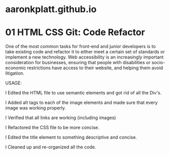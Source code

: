 # aaronkplatt.github.io

# 01 HTML CSS Git: Code Refactor
One of the most common tasks for front-end and junior developers is to take existing code and refactor it to either meet a certain set of standards or implement a new technology. Web accessibility is an increasingly important consideration for businesses, ensuring that people with disabilities or socio-economic restrictions have access to their website, and helping them avoid litigation.

USAGE:

I Edited the HTML file to use semantic elements and got rid of all the Div's.

I Added alt tags to each of the image elements and made sure that every image was working properly.

I Verified that all links are working (including images) 

I Refactored the CSS file to be more concise.

I Edited the title element to something descriptive and concise. 

I Cleaned up and re-organized all the code.




